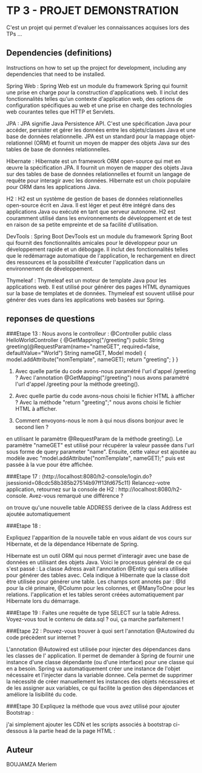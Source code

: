 # TP 3 - PROJET DEMONSTRATION 

C'est un projet qui permet d'evaluer les connaissances acquises lors des TPs ...


## Dependencies (definitions)

Instructions on how to set up the project for development, including any dependencies that need to be installed.


Spring Web : Spring Web est un module du framework Spring qui fournit une prise en charge pour la construction d'applications web. Il inclut des fonctionnalités telles qu'un contexte d'application web, des options de configuration spécifiques au web et une prise en charge des technologies web courantes telles que HTTP et Servlets.

JPA : JPA signifie Java Persistence API. C'est une spécification Java pour accéder, persister et gérer les données entre les objets/classes Java et une base de données relationnelle. JPA est un standard pour la mappage objet-relationnel (ORM) et fournit un moyen de mapper des objets Java sur des tables de base de données relationnelles.

Hibernate : Hibernate est un framework ORM open-source qui met en œuvre la spécification JPA. Il fournit un moyen de mapper des objets Java sur des tables de base de données relationnelles et fournit un langage de requête pour interagir avec les données. Hibernate est un choix populaire pour ORM dans les applications Java.

H2 : H2 est un système de gestion de bases de données relationnelles open-source écrit en Java. Il est léger et peut être intégré dans des applications Java ou exécuté en tant que serveur autonome. H2 est couramment utilisé dans les environnements de développement et de test en raison de sa petite empreinte et de sa facilité d'utilisation.

DevTools : Spring Boot DevTools est un module du framework Spring Boot qui fournit des fonctionnalités amicales pour le développeur pour un développement rapide et un débogage. Il inclut des fonctionnalités telles que le redémarrage automatique de l'application, le rechargement en direct des ressources et la possibilité d'exécuter l'application dans un environnement de développement.

Thymeleaf : Thymeleaf est un moteur de template Java pour les applications web. Il est utilisé pour générer des pages HTML dynamiques sur la base de templates et de données. Thymeleaf est souvent utilisé pour générer des vues dans les applications web basées sur Spring.


## reponses de questions

 ###Etape 13 :
Nous avons le controlleur : 
@Controller
public class HelloWorldController {
@GetMapping("/greeting")
public String greeting(@RequestParam(name="nameGET", required=false, defaultValue="World") String
nameGET, Model model) {
model.addAttribute("nomTemplate", nameGET);
return "greeting";
}
}

1. Avec quelle partie du code avons-nous paramétré l'url d'appel /greeting ?
Avec l'annotation @GetMapping("/greeting") nous avons paramétré l'url d'appel /greeting pour la méthode greeting().

2. Avec quelle partie du code avons-nous choisi le fichier HTML à afficher ?
Avec la méthode "return "greeting";" nous avons choisi le fichier HTML à afficher.

3. Comment envoyons-nous le nom à qui nous disons bonjour avec le second lien ?

 en utilisant le paramètre @RequestParam de la méthode greeting(). Le paramètre "nameGET" est utilisé pour récupérer la valeur passée dans l'url sous forme de query parameter "name". Ensuite, cette valeur est ajoutée au modèle avec "model.addAttribute("nomTemplate", nameGET);" puis est passée à la vue pour être affichée.


 ###Etape 17 : (http://localhost:8080/h2-console/login.do?jsessionid=08cdc58b385b27514b97ff13fd675c11)
Relancez-votre application, retournez sur la console de H2 : http://localhost:8080/h2-console. Avez-vous remarqué une différence ? 

on trouve qu'une nouvelle table ADDRESS derivee de la class Address est ajoutée automatiquement

###Etape 18 :

Expliquez l'apparition de la nouvelle table en vous aidant de vos cours sur Hibernate, et de la dépendance Hibernate de Spring.

Hibernate est un outil ORM qui nous permet d'interagir avec une base de données en utilisant des objets Java. Voici le processus général de ce qui s'est passé :
La classe Adress avait l'annotation @Entity qui sera utilisée pour générer des tables avec. Cela indique à Hibernate que la classe doit être utilisée pour générer une table.
Les champs sont annotés par : @Id pour la clé primaire, @Column pour les colonnes, et @ManyToOne pour les relations.
 l'application et les tables seront créées automatiquement par Hibernate lors du démarrage.

###Etape 19 :
Faites une requête de type SELECT sur la table Adress. Voyez-vous tout le contenu de data.sql ?
oui, ça marche parfaitement !

###Etape 22 :
Pouvez-vous trouver à quoi sert l'annotation @Autowired du code précèdent sur internet ? 

L'annotation @Autowired est utilisée pour injecter des dépendances dans les classes de l' application. Il permet de demander à Spring de fournir une instance d'une classe dépendante (ou d'une interface) pour une classe qui en a besoin.
Spring va automatiquement créer une instance de l'objet nécessaire et l'injecter dans la variable donnee. Cela permet de supprimer la nécessité de créer manuellement les instances des objets nécessaires et de les assigner aux variables, ce qui facilite la gestion des dépendances et améliore la lisibilité du code.



###Etape 30
Expliquez la méthode que vous avez utilisé pour ajouter Bootstrap :

j'ai simplement ajouter les CDN et les scripts associés à bootstrap ci-dessous à la partie head de la page HTML :

<link rel="stylesheet"
	href="https://stackpath.bootstrapcdn.com/bootstrap/4.3.1/css/bootstrap.min.css"
	integrity="sha384-ggOyR0iXCbMQv3Xipma34MD+dH/1fQ784/j6cY/iJTQUOhcWr7x9JvoRxT2MZw1T"
	crossorigin="anonymous">	
<link rel="stylesheet" type="text/css" href="https://cdn.datatables.net/v/dt/dt-1.11.5/datatables.min.css"/>
<script src="https://ajax.googleapis.com/ajax/libs/jquery/3.6.0/jquery.min.js"></script>
<script type="text/javascript" src="https://cdn.datatables.net/v/dt/dt-1.11.5/datatables.min.js"></script>
<link rel="stylesheet" href="https://cdn.jsdelivr.net/npm/bootstrap@4.6.1/dist/css/bootstrap.min.css" integrity="sha384-zCbKRCUGaJDkqS1kPbPd7TveP5iyJE0EjAuZQTgFLD2ylzuqKfdKlfG/eSrtxUkn" crossorigin="anonymous">
<script src="https://cdn.jsdelivr.net/npm/bootstrap@4.6.1/dist/js/bootstrap.min.js" integrity="sha384-VHvPCCyXqtD5DqJeNxl2dtTyhF78xXNXdkwX1CZeRusQfRKp+tA7hAShOK/B/fQ2" crossorigin="anonymous"></script>
<script src="https://cdn.jsdelivr.net/npm/bootstrap@4.6.1/dist/js/bootstrap.bundle.min.js" integrity="sha384-fQybjgWLrvvRgtW6bFlB7jaZrFsaBXjsOMm/tB9LTS58ONXgqbR9W8oWht/amnpF" crossorigin="anonymous"></script>

## Auteur


BOUJAMZA Meriem 

